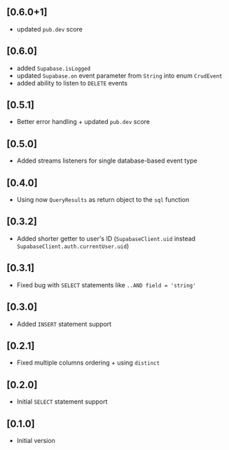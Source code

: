## [0.6.0+1]
* updated `pub.dev` score

## [0.6.0]
- added `Supabase.isLogged`
- updated `Supabase.on` event parameter from `String` into enum `CrudEvent`
- added ability to listen to `DELETE` events

## [0.5.1]
- Better error handling + updated `pub.dev` score

## [0.5.0]
- Added streams listeners for single database-based event type

## [0.4.0]
- Using now `QueryResults` as return object to the `sql` function

## [0.3.2]
- Added shorter getter to user's ID (`SupabaseClient.uid` instead `SupabaseClient.auth.currentUser.uid`)

## [0.3.1]
- Fixed bug with `SELECT` statements like `..AND field = 'string'`

## [0.3.0]
- Added `INSERT` statement support

## [0.2.1]
- Fixed multiple columns ordering + using `distinct`

## [0.2.0]
- Initial `SELECT` statement support

## [0.1.0]
- Initial version
